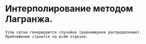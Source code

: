 # Интерполирование методом Лагранжа.
```
Узлы сетки генерируются случайно (равномерное распределение).
Приближение строится на всём отрезке.
```
